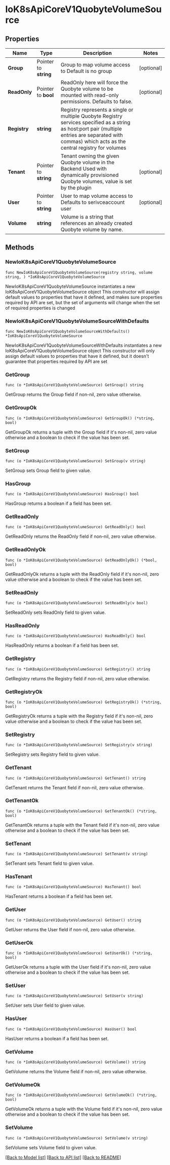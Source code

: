 # IoK8sApiCoreV1QuobyteVolumeSource

## Properties

Name | Type | Description | Notes
------------ | ------------- | ------------- | -------------
**Group** | Pointer to **string** | Group to map volume access to Default is no group | [optional] 
**ReadOnly** | Pointer to **bool** | ReadOnly here will force the Quobyte volume to be mounted with read-only permissions. Defaults to false. | [optional] 
**Registry** | **string** | Registry represents a single or multiple Quobyte Registry services specified as a string as host:port pair (multiple entries are separated with commas) which acts as the central registry for volumes | 
**Tenant** | Pointer to **string** | Tenant owning the given Quobyte volume in the Backend Used with dynamically provisioned Quobyte volumes, value is set by the plugin | [optional] 
**User** | Pointer to **string** | User to map volume access to Defaults to serivceaccount user | [optional] 
**Volume** | **string** | Volume is a string that references an already created Quobyte volume by name. | 

## Methods

### NewIoK8sApiCoreV1QuobyteVolumeSource

`func NewIoK8sApiCoreV1QuobyteVolumeSource(registry string, volume string, ) *IoK8sApiCoreV1QuobyteVolumeSource`

NewIoK8sApiCoreV1QuobyteVolumeSource instantiates a new IoK8sApiCoreV1QuobyteVolumeSource object
This constructor will assign default values to properties that have it defined,
and makes sure properties required by API are set, but the set of arguments
will change when the set of required properties is changed

### NewIoK8sApiCoreV1QuobyteVolumeSourceWithDefaults

`func NewIoK8sApiCoreV1QuobyteVolumeSourceWithDefaults() *IoK8sApiCoreV1QuobyteVolumeSource`

NewIoK8sApiCoreV1QuobyteVolumeSourceWithDefaults instantiates a new IoK8sApiCoreV1QuobyteVolumeSource object
This constructor will only assign default values to properties that have it defined,
but it doesn't guarantee that properties required by API are set

### GetGroup

`func (o *IoK8sApiCoreV1QuobyteVolumeSource) GetGroup() string`

GetGroup returns the Group field if non-nil, zero value otherwise.

### GetGroupOk

`func (o *IoK8sApiCoreV1QuobyteVolumeSource) GetGroupOk() (*string, bool)`

GetGroupOk returns a tuple with the Group field if it's non-nil, zero value otherwise
and a boolean to check if the value has been set.

### SetGroup

`func (o *IoK8sApiCoreV1QuobyteVolumeSource) SetGroup(v string)`

SetGroup sets Group field to given value.

### HasGroup

`func (o *IoK8sApiCoreV1QuobyteVolumeSource) HasGroup() bool`

HasGroup returns a boolean if a field has been set.

### GetReadOnly

`func (o *IoK8sApiCoreV1QuobyteVolumeSource) GetReadOnly() bool`

GetReadOnly returns the ReadOnly field if non-nil, zero value otherwise.

### GetReadOnlyOk

`func (o *IoK8sApiCoreV1QuobyteVolumeSource) GetReadOnlyOk() (*bool, bool)`

GetReadOnlyOk returns a tuple with the ReadOnly field if it's non-nil, zero value otherwise
and a boolean to check if the value has been set.

### SetReadOnly

`func (o *IoK8sApiCoreV1QuobyteVolumeSource) SetReadOnly(v bool)`

SetReadOnly sets ReadOnly field to given value.

### HasReadOnly

`func (o *IoK8sApiCoreV1QuobyteVolumeSource) HasReadOnly() bool`

HasReadOnly returns a boolean if a field has been set.

### GetRegistry

`func (o *IoK8sApiCoreV1QuobyteVolumeSource) GetRegistry() string`

GetRegistry returns the Registry field if non-nil, zero value otherwise.

### GetRegistryOk

`func (o *IoK8sApiCoreV1QuobyteVolumeSource) GetRegistryOk() (*string, bool)`

GetRegistryOk returns a tuple with the Registry field if it's non-nil, zero value otherwise
and a boolean to check if the value has been set.

### SetRegistry

`func (o *IoK8sApiCoreV1QuobyteVolumeSource) SetRegistry(v string)`

SetRegistry sets Registry field to given value.


### GetTenant

`func (o *IoK8sApiCoreV1QuobyteVolumeSource) GetTenant() string`

GetTenant returns the Tenant field if non-nil, zero value otherwise.

### GetTenantOk

`func (o *IoK8sApiCoreV1QuobyteVolumeSource) GetTenantOk() (*string, bool)`

GetTenantOk returns a tuple with the Tenant field if it's non-nil, zero value otherwise
and a boolean to check if the value has been set.

### SetTenant

`func (o *IoK8sApiCoreV1QuobyteVolumeSource) SetTenant(v string)`

SetTenant sets Tenant field to given value.

### HasTenant

`func (o *IoK8sApiCoreV1QuobyteVolumeSource) HasTenant() bool`

HasTenant returns a boolean if a field has been set.

### GetUser

`func (o *IoK8sApiCoreV1QuobyteVolumeSource) GetUser() string`

GetUser returns the User field if non-nil, zero value otherwise.

### GetUserOk

`func (o *IoK8sApiCoreV1QuobyteVolumeSource) GetUserOk() (*string, bool)`

GetUserOk returns a tuple with the User field if it's non-nil, zero value otherwise
and a boolean to check if the value has been set.

### SetUser

`func (o *IoK8sApiCoreV1QuobyteVolumeSource) SetUser(v string)`

SetUser sets User field to given value.

### HasUser

`func (o *IoK8sApiCoreV1QuobyteVolumeSource) HasUser() bool`

HasUser returns a boolean if a field has been set.

### GetVolume

`func (o *IoK8sApiCoreV1QuobyteVolumeSource) GetVolume() string`

GetVolume returns the Volume field if non-nil, zero value otherwise.

### GetVolumeOk

`func (o *IoK8sApiCoreV1QuobyteVolumeSource) GetVolumeOk() (*string, bool)`

GetVolumeOk returns a tuple with the Volume field if it's non-nil, zero value otherwise
and a boolean to check if the value has been set.

### SetVolume

`func (o *IoK8sApiCoreV1QuobyteVolumeSource) SetVolume(v string)`

SetVolume sets Volume field to given value.



[[Back to Model list]](../README.md#documentation-for-models) [[Back to API list]](../README.md#documentation-for-api-endpoints) [[Back to README]](../README.md)



